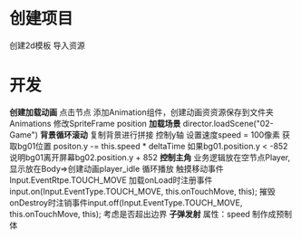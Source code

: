# 创建项目
创建2d模板 导入资源

# 开发
**创建加载动画**  点击节点 添加Animation组件，创建动画资资源保存到文件夹Animations
修改SpriteFrame position
**加载场景**  director.loadScene("02-Game")
**背景循环滚动**  复制背景进行拼接  控制y轴  设置速度speed = 100像素
获取bg01位置 positon.y -= this.speed * deltaTime  如果bg01.position.y < -852说明bg01离开屏幕bg02.position.y + 852
**控制主角**  业务逻辑放在空节点Player, 显示放在Body=>创建动画player_idle 循环播放
触摸移动事件Input.EventRtpe.TOUCH_MOVE  加载onLoad时注册事件input.on(Input.EventType.TOUCH_MOVE, this.onTouchMove, this);  摧毁onDestroy时注销事件input.off(Input.EventType.TOUCH_MOVE, this.onTouchMove, this);
考虑是否超出边界
**子弹发射**  属性：speed  制作成预制体